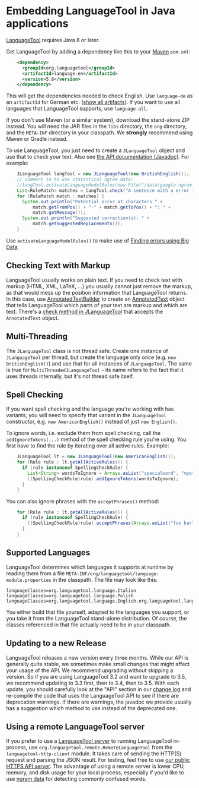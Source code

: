 # Embedding LanguageTool in Java applications

[LanguageTool](https://languagetool.org) requires Java 8 or later.

Get LanguageTool by adding a dependency like this to your
[Maven](http://maven.apache.org/run-maven/) `pom.xml`:

```xml
    <dependency>
      <groupId>org.languagetool</groupId>
      <artifactId>language-en</artifactId>
      <version>5.8</version>
    </dependency>
```

This will get the dependencies needed to check English. Use `language-de` as an
`artifactId` for German etc. ([show all artifacts](http://search.maven.org/#search|ga|1|languagetool)).
If you want to use all languages that LanguageTool supports, use `language-all`.

If you don't use Maven (or a similar system), download the stand-alone ZIP instead.
You will need the JAR files in the `libs` directory, the `org` directory, and the
`META-INF` directory in your classpath. We **strongly** recommend using Maven or Gradle instead.

To use LanguageTool, you just need to create a `JLanguageTool` object and use
that to check your text. Also see [the API documentation (Javadoc)](http://languagetool.org/development/api/).
For example:

```java
    JLanguageTool langTool = new JLanguageTool(new BritishEnglish());
    // comment in to use statistical ngram data:
    //langTool.activateLanguageModelRules(new File("/data/google-ngram-data"));
    List<RuleMatch> matches = langTool.check("A sentence with a error in the Hitchhiker's Guide tot he Galaxy");
    for (RuleMatch match : matches) {
      System.out.println("Potential error at characters " +
          match.getFromPos() + "-" + match.getToPos() + ": " +
          match.getMessage());
      System.out.println("Suggested correction(s): " +
          match.getSuggestedReplacements());
    }
```

Use `activateLanguageModelRules()` to make use of [Finding errors using Big Data](/finding-errors-using-n-gram-data).

## Checking Text with Markup

LanguageTool usually works on plain text. If you need to check text with markup (HTML,
XML, LaTeX, ...) you usually cannot just remove the markup, as that would mess up
the position information that LanguageTool returns. In this case, use
[AnnotatedTextBuilder](https://languagetool.org/development/api/org/languagetool/markup/AnnotatedTextBuilder.html) to create an [AnnotatedText](https://languagetool.org/development/api/org/languagetool/markup/AnnotatedText.html) object that tells LanguageTool which parts of your text are markup and which are text. There's a [check method in JLanguageTool](https://languagetool.org/development/api/org/languagetool/JLanguageTool.html#check-org.languagetool.markup.AnnotatedText-)
that accepts the `AnnotatedText` object.

## Multi-Threading

The `JLanguageTool` class is not thread safe. Create one instance of `JLanguageTool`
per thread, but create the language only once (e.g. `new BritishEnglish()`) and
use that for all instances of `JLanguageTool`. The same is true for
`MultiThreadedJLanguageTool` - its name refers to the fact that it uses
threads internally, but it's not thread safe itself.

## Spell Checking

If you want spell checking and the language you're working with has variants,
you will need to specify that variant in the `JLanguageTool` constructor, e.g.
`new AmericanEnglish()` instead of just `new English()`.

To ignore words, i.e. exclude them from spell checking, call the `addIgnoreTokens(...)`
method of the spell checking rule you're using. You first have to find the rule by
iterating over all active rules. Example:

```java
    JLanguageTool lt = new JLanguageTool(new AmericanEnglish());
    for (Rule rule : lt.getAllActiveRules()) {
      if (rule instanceof SpellingCheckRule) {
        List<String> wordsToIgnore = Arrays.asList("specialword", "myotherword");
        ((SpellingCheckRule)rule).addIgnoreTokens(wordsToIgnore);
      }
    }
```

You can also ignore phrases with the `acceptPhrases()` method:

```java
    for (Rule rule : lt.getAllActiveRules()) {
      if (rule instanceof SpellingCheckRule) {
        ((SpellingCheckRule)rule).acceptPhrases(Arrays.asList("foo bar", "producct namez"));
      }
    }
```

## Supported Languages

LanguageTool determines which languages it supports at runtime by reading
them from a file `META-INF/org/languagetool/language-module.properties`
in the classpath. The file may look like this:

    languageClasses=org.languagetool.language.Italian
    languageClasses=org.languagetool.language.Polish
    languageClasses=org.languagetool.language.English,org.languagetool.language.AmericanEnglish

You either build that file yourself, adapted to the languages you support, or you
take it from the LanguageTool stand-alone distribution. Of course, the classes
referenced in that file actually need to be in your classpath.

## Updating to a new Release

LanguageTool releases a new version every three months. While our API is generally
quite stable, we sometimes make small changes that might affect your usage of the
API. We recommend upgrading without skipping a version. So if you are using
LanguageTool 3.2 and want to upgrade to 3.5, we recommend updating to 3.3 first,
then to 3.4, then to 3.5. With each update, you should carefully look at the "API"
section in our [change log](https://github.com/languagetool-org/languagetool/blob/master/languagetool-standalone/CHANGES.md)
and re-compile the code that uses the LanguageTool API to see if there are
deprecation warnings. If there are warnings, the javadoc we provide usually
has a suggestion which method to use instead of the deprecated one.

## Using a remote LanguageTool server

If you prefer to use a [LanguageTool server](/http-server) to
running LanguageTool in-process, use `org.languagetool.remote.RemoteLanguageTool`
from the `languagetool-http-client` module. It takes care of sending the
HTTP(S) request and parsing the JSON result. For testing, feel free to
use [our public HTTPS API server](/public-http-api). The advantage
of using a remote server is lower CPU, memory, and disk usage for your
local process, especially if you'd like to use
[ngram data](/finding-errors-using-n-gram-data) for detecting commonly
confused words.
